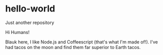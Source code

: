 # hello-world
Just another repository

Hi Humans!

Blauk here, I like Node.js and  Coffeescript (that's what I'm made of!).
I've had tacos on the moon and find them far superior to Earth tacos.
